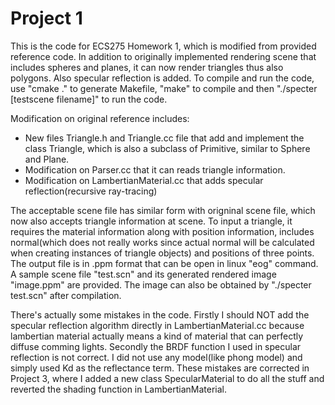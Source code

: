 # Project 1
This is the code for ECS275 Homework 1, which is modified from provided reference code. 
In addition to originally implemented rendering scene that includes spheres and planes, it can now render triangles thus also polygons. Also specular reflection is added.
To compile and run the code, use "cmake ." to generate Makefile, "make" to compile and then "./specter [testscene filename]" to run the code.

Modification on original reference includes: 
 - New files Triangle.h and Triangle.cc file that add and implement the class Triangle, which is also a subclass of Primitive, similar to Sphere and Plane.
 - Modification on Parser.cc that it can reads triangle information.
 - Modification on LambertianMaterial.cc that adds specular reflection(recursive ray-tracing)
	
The acceptable scene file has similar form with origninal scene file, which now also accepts triangle information at scene.
To input a triangle, it requires the material information along with position information, includes normal(which does not really works since actual normal will be calculated when creating instances of triangle objects) and positions of three points.
The output file is in .ppm format that can be open in linux "eog" command.
A sample scene file "test.scn" and its generated rendered image "image.ppm" are provided. The image can also be obtained by "./specter test.scn" after compilation.

There's actually some mistakes in the code. Firstly I should NOT add the specular reflection algorithm directly in LambertianMaterial.cc because lambertian material actually means a kind of material that can perfectly diffuse comming lights. Secondly the BRDF function I used in specular reflection is not correct. I did not use any model(like phong model) and simply used Kd as the reflectance term. These mistakes are corrected in Project 3, where I added a new class SpecularMaterial to do all the stuff and reverted the shading function in LambertianMaterial.